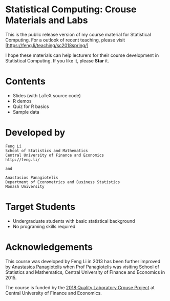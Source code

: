 # Statistical Computing: Crouse Materials and Labs

This is the public release version of my course material for Statistical Computing. For a
outlook of recent teaching, please visit [https://feng.li/teaching/sc2018spring/]

I hope these materials can help lecturers for their course development in Statistical
Computing. If you like it, please **Star** it.

# Contents

- Slides (with LaTeX source code)
- R demos
- Quiz for R basics
- Sample data


# Developed by

    Feng Li
    School of Statistics and Mathematics
    Central University of Finance and Economics
    http://feng.li/

    and

    Anastasios Panagiotelis
    Department of Econometrics and Business Statistics
    Monash University

# Target Students

- Undergraduate students with basic statistical background
- No programing skills required

# Acknowledgements

This course was developed by Feng Li in 2013 has been further improved by [Anastasios
Panagiotelis](https://research.monash.edu/en/persons/anastasios-panagiotelis/publications/)
when Prof Panagiotelis was visiting School of Statistics and Mathematics, Central
University of Finance and Economics in 2015.

The course is funded by the [2018 Quality Laboratory Crouse
Project](http://jwc.cufe.edu.cn/info/1060/4184.htm) at Central University of Finance and
Economics.
